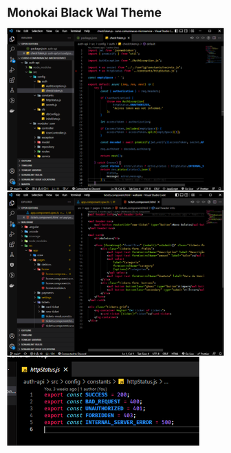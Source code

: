 # Monokai Black Wal Theme

![Preview in Javascript](assets/preview-1.png)
![Preview in HTML](assets/preview-2.png)
![Preview typescript constant](assets/example-2.png)